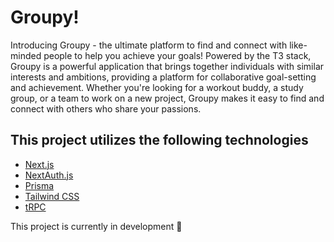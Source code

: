 # Groupy!

Introducing Groupy - the ultimate platform to find and connect with like-minded people to help you achieve your goals! Powered by the T3 stack, Groupy is a powerful application that brings together individuals with similar interests and ambitions, providing a platform for collaborative goal-setting and achievement. Whether you're looking for a workout buddy, a study group, or a team to work on a new project, Groupy makes it easy to find and connect with others who share your passions. 

## This project utilizes the following technologies

- [Next.js](https://nextjs.org)
- [NextAuth.js](https://next-auth.js.org)
- [Prisma](https://prisma.io)
- [Tailwind CSS](https://tailwindcss.com)
- [tRPC](https://trpc.io)

This project is currently in development :rocket: